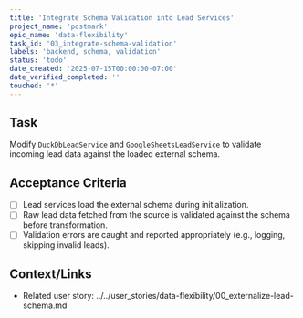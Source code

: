 ```yaml
---
title: 'Integrate Schema Validation into Lead Services'
project_name: 'postmark'
epic_name: 'data-flexibility'
task_id: '03_integrate-schema-validation'
labels: 'backend, schema, validation'
status: 'todo'
date_created: '2025-07-15T00:00:00-07:00'
date_verified_completed: ''
touched: '*'
---
```


## Task

Modify `DuckDbLeadService` and `GoogleSheetsLeadService` to validate incoming lead data against the loaded external schema.

## Acceptance Criteria

- [ ] Lead services load the external schema during initialization.
- [ ] Raw lead data fetched from the source is validated against the schema before transformation.
- [ ] Validation errors are caught and reported appropriately (e.g., logging, skipping invalid leads).

## Context/Links

- Related user story: ../../user_stories/data-flexibility/00_externalize-lead-schema.md
